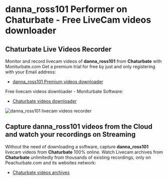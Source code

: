 # danna_ross101 Performer on Chaturbate - Free LiveCam videos downloader

## Chaturbate Live Videos Recorder

Monitor and record livecam videos of **danna_ross101** from **Chaturbate** with Moniturbate.com
Get a premium trial for free by just and only registering with your Email address:
* [danna_ross101 Premium videos downloader](https://moniturbate.com/request-demo-licence-key.html)

Free livecam videos downloader - Moniturbate Software:
* [Chaturbate videos downloader](https://moniturbate.com/moniturbate-download-software.html)

![danna_ross101 livecam videos recorder](https://peachurnet.com/templates/moniturbate-software.png)


## Capture danna_ross101 videos from the Cloud and watch your recordings on Streaming

Without the need of downloading a software, capture **danna_ross101** livecam videos from **Chaturbate** 100% online.
Watch Livecam archives from **Chaturbate** unlimitedly from thousands of existing recordings, only on Peachurbate.com and its websites network:
* [Chaturbate videos archives](https://peachurnet.com/)